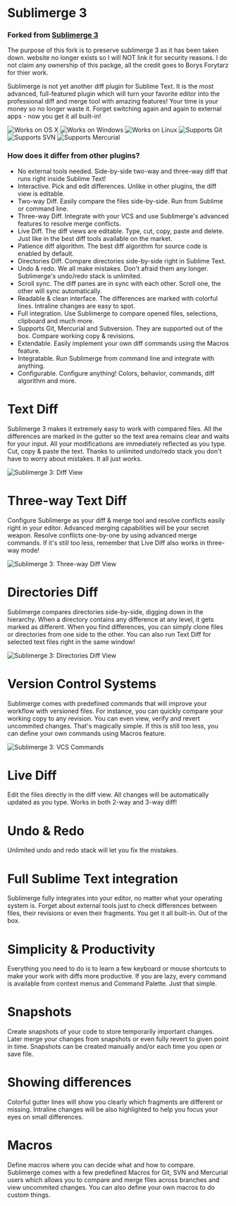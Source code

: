 Sublimerge 3
=====================================

### Forked from [Sublimerge 3](https://packagecontrol.io/packages/Sublimerge%203)

The purpose of this fork is to preserve sublimerge 3 as it has been taken down. website no longer exists so I will NOT link it for security reasons. I do not claim any ownership of this packge, all the credit goes to Borys Forytarz for thier work.

Sublimerge is not yet another diff plugin for Sublime Text. It is the most advanced, full-featured plugin which will turn your favorite editor into the professional diff and merge tool with amazing features! Your time is your money so no longer waste it. Forget switching again and again to external apps - now you get it all built-in!

![Works on OS X](docs/images/apple.png)   ![Works on Windows](docs/images/windows.png)   ![Works on Linux](docs/images/linux.png)    ![Supports Git](docs/images/git.png)   ![Supports SVN](docs/images/svn.png)   ![Supports Mercurial](docs/images/mercurial.png)

###  How does it differ from other plugins?

* No external tools needed. Side-by-side two-way and three-way diff that runs right inside Sublime Text!
* Interactive. Pick and edit differences. Unlike in other plugins, the diff view is editable.
* Two-way Diff. Easily compare the files side-by-side. Run from Sublime or command line.
* Three-way Diff. Integrate with your VCS and use Sublimerge's advanced features to resolve merge conflicts.
* Live Diff. The diff views are editable. Type, cut, copy, paste and delete. Just like in the best diff tools available on the market.
* Patience diff algorithm. The best diff algorithm for source code is enabled by default.
* Directories Diff. Compare directories side-by-side right in Sublime Text.
* Undo & redo. We all make mistakes. Don't afraid them any longer. Sublimerge's undo/redo stack is unlimited.
* Scroll sync. The diff panes are in sync with each other. Scroll one, the other will sync automatically.
* Readable & clean interface. The differences are marked with colorful lines. Intraline changes are easy to spot.
* Full integration. Use Sublimerge to compare opened files, selections, clipboard and much more.
* Supports Git, Mercurial and Subversion. They are supported out of the box. Compare working copy & revisions.
* Extendable. Easily implement your own diff commands using the Macros feature.
* Integratable. Run Sublimerge from command line and integrate with anything.
* Configurable. Configure anything! Colors, behavior, commands, diff algorithm and more.

# Text Diff
Sublimerge 3 makes it extremely easy to work with compared files. All the differences are marked in the gutter so the text area remains clear and waits for your input. All your modifications are immediately reflected as you type. Cut, copy & paste the text. Thanks to unlimited undo/redo stack you don't have to worry about mistakes. It all just works.

![Sublimerge 3: Diff View](docs/images/text_diff.png)

# Three-way Text Diff
Configure Sublimerge as your diff & merge tool and resolve conflicts easily right in your editor. Advanced merging capabilities will be your secret weapon. Resolve conflicts one-by-one by using advanced merge commands. If it's still too less, remember that Live Diff also works in three-way mode!

![Sublimerge 3: Three-way Diff View](docs/images/three_way_diff.png)


# Directories Diff
Sublimerge compares directories side-by-side, digging down in the hierarchy. When a directory contains any difference at any level, it gets marked as different. When you find differences, you can simply clone files or directories from one side to the other. You can also run Text Diff for selected text files right in the same window!

![Sublimerge 3: Directories Diff View](docs/images/directories_diff.png)


# Version Control Systems
Sublimerge comes with predefined commands that will improve your workflow with versioned files. For instance, you can quickly compare your working copy to any revision. You can even view, verify and revert uncommited changes. That's magically simple. If this is still too less, you can define your own commands using Macros feature.

![Sublimerge 3: VCS Commands](docs/images/version_control_systems.png)


# Live Diff
Edit the files directly in the diff view. All changes will be automatically updated as you type. Works in both 2-way and 3-way diff!

# Undo & Redo
Unlimited undo and redo stack will let you fix the mistakes.

# Full Sublime Text integration
Sublimerge fully integrates into your editor, no matter what your operating system is. Forget about external tools just to check differences between files, their revisions or even their fragments. You get it all built-in. Out of the box.

# Simplicity & Productivity
Everything you need to do is to learn a few keyboard or mouse shortcuts to make your work with diffs more productive. If you are lazy, every command is available from context menus and Command Palette. Just that simple.

# Snapshots
Create snapshots of your code to store temporarily important changes. Later merge your changes from snapshots or even fully revert to given point in time. Snapshots can be created manually and/or each time you open or save file.

# Showing differences
Colorful gutter lines will show you clearly which fragments are different or missing. Intraline changes will be also highlighted to help you focus your eyes on small differences.

# Macros
Define macros where you can decide what and how to compare. Sublimerge comes with a few predefined Macros for Git, SVN and Mercurial users which allows you to compare and merge files across branches and view uncommited changes. You can also define your own macros to do custom things.

